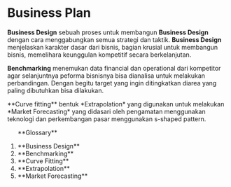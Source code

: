# Business Plan

<p><b>Business Design</b> sebuah proses untuk membangun <b>Business Design</b> dengan cara menggabungkan semua strategi dan taktik. <b>Business Design</b> menjelaskan karakter dasar dari bisnis, bagian krusial untuk membangun bisnis, memelihara keunggulan kompetitif secara berkelanjutan.</p>

<p><b>Benchmarking</b> menemukan data financial dan operational dari kompetitor agar selanjuntnya peforma bisnisnya bisa dianalisa untuk melakukan perbandingan. Dengan begitu target yang ingin ditingkatkan diarea yang paling dibutuhkan bisa dilakukan. </p>

<p>**Curve fitting** bentuk *Extrapolation* yang digunakan untuk melakukan *Market Forecasting* yang didasari oleh pengamatan menggunakan teknologi dan perkembangan pasar menggunakan s-shaped pattern.</p>


<ol>
<p>**Glossary**</p>
<li>**Business Design**</li>
<li>**Benchmarking**</li>
<li>**Curve Fitting**</li>
<li>**Extrapolation**</li>
<li>**Market Forecasting**</li>
</ol>
